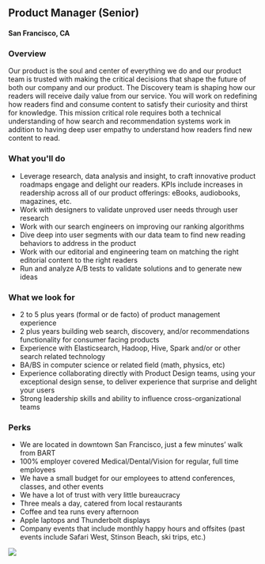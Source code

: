 ## Product Manager (Senior)
#### San Francisco, CA

### Overview
Our product is the soul and center of everything we do and our product team is trusted with making the critical decisions that shape the future of both our company and our product. The Discovery team is shaping how our readers will receive daily value from our service. You will work on redefining how readers find and consume content to satisfy their curiosity and thirst for knowledge. This mission critical role requires both a technical understanding of how search and recommendation systems work in addition to having deep user empathy to understand how readers find new content to read.

### What you'll do
+	Leverage research, data analysis and insight, to craft innovative product roadmaps engage and delight our readers. KPIs include increases in readership across all of our product offerings: eBooks, audiobooks, magazines, etc.
+	Work with designers to validate unproved user needs through user research
+	Work with our search engineers on improving our ranking algorithms
+	Dive deep into user segments with our data team to find new reading behaviors to address in the product
+	Work with our editorial and engineering team on matching the right editorial content to the right readers
+	Run and analyze A/B tests to validate solutions and to generate new ideas

### What we look for
+	2 to 5 plus years (formal or de facto) of product management experience
+	2 plus years building web search, discovery, and/or recommendations functionality for consumer facing products
+	Experience with Elasticsearch, Hadoop, Hive, Spark and/or or other search related technology
+	BA/BS in computer science or related field (math, physics, etc)
+	Experience collaborating directly with Product Design teams, using your exceptional design sense, to deliver experience that surprise and delight your users
+	Strong leadership skills and ability to influence cross-organizational teams

### Perks
+	We are located in downtown San Francisco, just a few minutes’ walk from BART
+	100% employer covered Medical/Dental/Vision for regular, full time employees
+	We have a small budget for our employees to attend conferences, classes, and other events
+	We have a lot of trust with very little bureaucracy
+	Three meals a day, catered from local restaurants
+	Coffee and tea runs every afternoon
+	Apple laptops and Thunderbolt displays
+	Company events that include monthly happy hours and offsites (past events include Safari West, Stinson Beach, ski trips, etc.)


[<img src='https://dabuttonfactory.com/button.png?t=Apply&f=Calibri-Bold&ts=24&tc=fff&tshs=1&tshc=000&hp=20&vp=8&c=5&bgt=gradient&bgc=3d85c6&ebgc=073763'>](https://letsrockit.co/users/auth/github?job_id=u2nyawjk-product-manager-senior)

